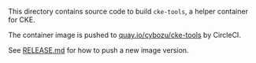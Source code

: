 This directory contains source code to build `cke-tools`, a helper container for CKE.

The container image is pushed to [quay.io/cybozu/cke-tools](https://quay.io/repository/cybozu/cke-tools) by CircleCI.

See [RELEASE.md](RELEASE.md) for how to push a new image version.
